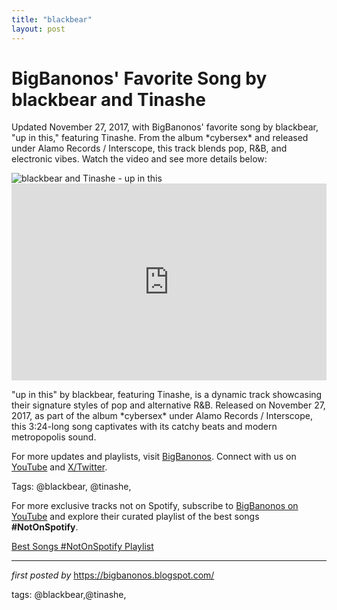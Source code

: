 ```yaml
---
title: "blackbear"
layout: post
---
```

<!-- Post Title -->
<h1 >BigBanonos' Favorite Song by blackbear and Tinashe</h1> <!-- Introductory Text -->
<p >Updated November 27, 2017, with BigBanonos' favorite song by blackbear, "up in this," featuring Tinashe. From the album *cybersex* and released under Alamo Records / Interscope, this track blends pop, R&B, and electronic vibes. Watch the video and see more details below:</p> <!-- Featured Image -->
<div > <img src="https://images.genius.com/bed252de1a9a81caf7ad86182459f063.1000x1000x1.png" alt="blackbear and Tinashe - up in this" />
</div> <!-- YouTube Video Embed -->
<div > <iframe width="100%" height="315" src="https://www.youtube.com/embed/Jm34tsZAL6o" title="blackbear, Tinashe - up in this (Lyrics)" frameborder="0" allow="accelerometer; autoplay; clipboard-write; encrypted-media; gyroscope; picture-in-picture; web-share" referrerpolicy="strict-origin-when-cross-origin" allowfullscreen></iframe>
</div> <!-- Song Information -->
<div > <p>"up in this" by blackbear, featuring Tinashe, is a dynamic track showcasing their signature styles of pop and alternative R&B. Released on November 27, 2017, as part of the album *cybersex* under Alamo Records / Interscope, this 3:24-long song captivates with its catchy beats and modern metropopolis sound.</p>
</div> <!-- Footer Links -->
<div > <p>For more updates and playlists, visit <a href="https://bigbanonos.blogspot.com/" target="_blank">BigBanonos</a>. Connect with us on <a href="https://www.youtube.com/@BigBanonos" target="_blank">YouTube</a> and <a href="https://x.com/bigbanonos" target="_blank">X/Twitter</a>.</p>
</div> <!-- Tags -->
<p >Tags: @blackbear, @tinashe,</p>


<!--Subscribe and Playlist Links-->
<div>
    <p>For more exclusive tracks not on Spotify, subscribe to <a href="https://www.youtube.com/@BigBanonos" target="_blank">BigBanonos on YouTube</a> and explore their curated playlist of the best songs <strong>#NotOnSpotify</strong>.</p>
    <p><a href="https://www.youtube.com/playlist?list=PLtuNtuTatqI0kFahUCbtbfenC_ET5O_tr" target="_blank">Best Songs #NotOnSpotify Playlist<br /></a></p></div>

<hr />

<p><em>first posted by</em> <a href="https://bigbanonos.blogspot.com/" rel="noopener" target="_new">https://bigbanonos.blogspot.com/</a></p>

<p>tags: @blackbear,@tinashe,</p>
